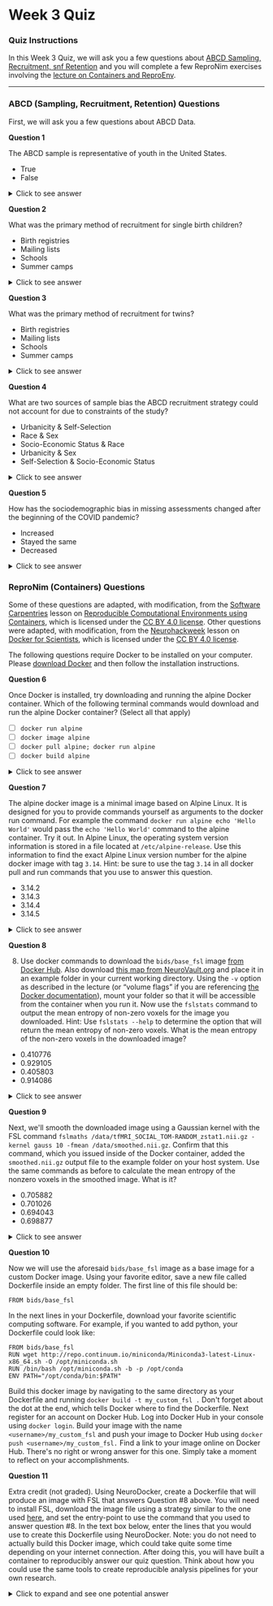 # Week 3 Quiz

### Quiz Instructions

In this Week 3 Quiz, we will ask you a few questions about [ABCD Sampling, Recruitment, snf Retention](https://youtu.be/pvbRt5SntE8) and you will complete a few ReproNim exercises involving the [lecture on Containers and ReproEnv](https://youtu.be/UHw-DVgm-pE).

***

### ABCD (Sampling, Recruitment, Retention) Questions

First, we will ask you a few questions about ABCD Data.

**Question 1**

The ABCD sample is representative of youth in the United States.

- True
- False

<details>
<summary>Click to see answer</summary>

False

**Explanation**

- Due to the urban location of the sites and the self-selection of participants, the sample cannot be considered representative.  Additionally, hidden unmeasured variables may influence development and are not being accounted for.
- sources:
  - [Course video: Sampling, Recruitment, and Retention (31:18)](https://youtu.be/pvbRt5SntE8?t=2291)
  - [Recruiting the ABCD sample: Design considerations and procedures](https://www.sciencedirect.com/science/article/pii/S1878929317301809#sec0015)

***

</details>

**Question 2**

What was the primary method of recruitment for single birth children?

- Birth registries
- Mailing lists
- Schools
- Summer camps

<details>
<summary>Click to see answer</summary>

Schools

**Explanation**

- most 9-10 year olds are enrolled through school
- sources
  - [Course video: Sampling, Recruitment, and Retention (19:28)](https://youtu.be/pvbRt5SntE8?t=1168)
  - [Recruiting the ABCD sample: Design considerations and procedures](https://www.sciencedirect.com/science/article/pii/S1878929317301809#sec0025)

***

</details>

**Question 3**

What was the primary method of recruitment for twins?

- Birth registries
- Mailing lists
- Schools
- Summer camps

<details>
<summary>Click to see answer</summary>

Birth registries

**Explanation**

- twins are relatively rare requiring a more targeted strategy
  through birth registries.
- sources
  - [Course video: Sampling, Recruitment, and Retention (23:00)](https://youtu.be/pvbRt5SntE8?t=1380)
  - [Recruiting the ABCD sample: Design considerations and procedures](https://www.sciencedirect.com/science/article/pii/S1878929317301809#sec0055)

***

</details>

**Question 4**

What are two sources of sample bias the ABCD recruitment strategy could not account for due to constraints of the study?

- Urbanicity & Self-Selection
- Race & Sex
- Socio-Economic Status & Race
- Urbanicity & Sex
- Self-Selection & Socio-Economic Status

<details>
<summary>Click to see answer</summary>

Urbanicity & Self-Selection

**Explanation**

- self-selection
  - "it is well understood that self-selection by families into the study will likely be a major and unavoidable source of sampling bias" (Garavan et al. 2018).
  - source: [Recruiting the ABCD sample: Design considerations and procedures](https://www.sciencedirect.com/science/article/pii/S1878929317301809#sec0025)
- urbanicity
  - Most imaging centers are located in urban areas.
  - source: [Course video: Sampling, Recruitment, and Retention (14:02)](https://youtu.be/pvbRt5SntE8?t=842)

***

</details>

**Question 5**

How has the sociodemographic bias in missing assessments changed after the beginning of the COVID pandemic?

- Increased
- Stayed the same
- Decreased

<details>
<summary>Click to see answer</summary>

Decreased

**Explanation**

- It appears removing the burden of coming to lab reduces the
  sociodemographic bias
- source: [Course video: Sampling, Recruitment, and Retention (51:23)](https://youtu.be/pvbRt5SntE8?t=3083)

***

</details>

### ReproNim (Containers) Questions

Some of these questions are adapted, with modification, from the [Software Carpentries](http://software-carpentry.org) lesson on [Reproducible Computational Environments using Containers](https://carpentries-incubator.github.io/docker-introduction/index.html), which is licensed under the [CC BY 4.0 license](https://creativecommons.org/licenses/by/4.0/legalcode). Other questions were adapted, with modification, from the [Neurohackweek](http://neurohackweek.github.io/) lesson on [Docker for Scientists](https://neurohackweek.github.io/docker-for-scientists/), which is licensed under the [CC BY 4.0 license](https://creativecommons.org/licenses/by/4.0/legalcode).

The following questions require Docker to be installed on your computer. Please [download Docker](https://www.docker.com/products/docker-desktop) and then follow the installation instructions.

**Question 6**

Once Docker is installed, try downloading and running the alpine Docker container. Which of the following terminal commands would download and run the alpine Docker container? (Select all that apply)

- [ ] `docker run alpine`
- [ ] `docker image alpine`
- [ ] `docker pull alpine; docker run alpine`
- [ ] `docker build alpine`

<details>
<summary>Click to see answer</summary>

- [x] `docker run alpine`
- [ ] `docker image alpine`
- [x] `docker pull alpine; docker run alpine`
- [ ] `docker build alpine`

***

</details>

**Question 7**

The alpine docker image is a minimal image based on Alpine Linux. It is designed for you to provide commands yourself as arguments to the docker run command. For example the command `docker run alpine echo 'Hello World'` would pass the `echo 'Hello World'` command to the alpine container. Try it out. In Alpine Linux, the operating system version information is stored in a file located at `/etc/alpine-release`. Use this information to find the exact Alpine Linux version number for the alpine docker image with tag `3.14`. Hint: be sure to use the tag `3.14` in all docker pull and run commands that you use to answer this question.

- 3.14.2
- 3.14.3
- 3.14.4
- 3.14.5

<details>
<summary>Click to see answer</summary>

3.14.3

**Explanation**
Use the command `docker run alpine:3.14 cat /etc/alpine-release` to get the version information.

***

</details>

**Question 8**

8) Use docker commands to download the `bids/base_fsl` image [from Docker Hub](https://hub.docker.com/r/bids/base_fsl/). Also download [this map from NeuroVault.org](http://neurovault.org/media/images/457/tfMRI_SOCIAL_TOM-RANDOM_zstat1.nii.gz) and place it in an example folder in your current working directory. Using the `-v` option as described in the lecture (or “volume flags” if you are referencing [the Docker documentation](https://docs.docker.com/storage/volumes/)), mount your folder so that it will be accessible from the container when you run it. Now use the `fslstats` command to output the mean entropy of non-zero voxels for the image you downloaded. Hint: Use `fslstats --help` to determine the option that will return the mean entropy of non-zero voxels. What is the mean entropy of the non-zero voxels in the downloaded image?

- 0.410776
- 0.929105
- 0.405803
- 0.914086

<details>
<summary>Click to see answer</summary>

0.914086

**Explanation**
Assuming you have downloaded the required data file in a directory called `data` within your current directory, you would run your Docker image using
```
docker run -ti --rm -v $(pwd)/data:/data bids/base_fsl
```
Within this docker image, you can run the command
```
fslstats data/tfMRI_SOCIAL_TOM-RANDOM_zstat1.nii.gz -E
```
to get the correct answer.

***

</details>

**Question 9**

Next, we'll smooth the downloaded image using a Gaussian kernel with the FSL command `fslmaths /data/tfMRI_SOCIAL_TOM-RANDOM_zstat1.nii.gz -kernel gauss 10 -fmean /data/smoothed.nii.gz`. Confirm that this command, which you issued inside of the Docker container, added the `smoothed.nii.gz` output file to the example folder on your host system. Use the same commands as before to calculate the mean entropy of the nonzero voxels in the smoothed image. What is it?

- 0.705882
- 0.701026
- 0.694043
- 0.698877

<details>
<summary>Click to see answer</summary>

0.705882

***

</details>

**Question 10**

Now we will use the aforesaid `bids/base_fsl` image as a base image for a custom Docker image. Using your favorite editor, save a new file called Dockerfile inside an empty folder. The first line of this file should be:

```
FROM bids/base_fsl
```

In the next lines in your Dockerfile, download your favorite scientific computing software. For example, if you wanted to add python, your Dockerfile could look like:

```
FROM bids/base_fsl
RUN wget http://repo.continuum.io/miniconda/Miniconda3-latest-Linux-x86_64.sh -O /opt/miniconda.sh
RUN /bin/bash /opt/miniconda.sh -b -p /opt/conda
ENV PATH="/opt/conda/bin:$PATH"
```

Build this docker image by navigating to the same directory as your Dockerfile and running `docker build -t my_custom_fsl .` Don't forget about the dot at the end, which tells Docker where to find the Dockerfile. Next register for an account on Docker Hub. Log into Docker Hub in your console using `docker login`. Build your image with the name `<username>/my_custom_fsl` and push your image to Docker Hub using `docker push <username>/my_custom_fsl.` Find a link to your image online on Docker Hub. There's no right or wrong answer for this one. Simply take a moment to reflect on your accomplishments.

**Question 11**

Extra credit (not graded). Using NeuroDocker, create a Dockerfile that will produce an image with FSL that answers Question #8 above. You will need to install FSL, download the image file using a strategy similar to the one used [here](https://github.com/ReproNim/neurodocker#minimize-existing-docker-image), and set the entry-point to use the command that you used to answer question #8. In the text box below, enter the lines that you would use to create this Dockerfile using NeuroDocker. Note: you do not need to actually build this Docker image, which could take quite some time depending on your internet connection. After doing this, you will have built a container to reproducibly answer our quiz question. Think about how you could use the same tools to create reproducible analysis pipelines for your own research.

<details>
<summary>Click to expand and see one potential answer</summary>

```
download_cmd="mkdir /data && curl -sSL -o /data/tfMRI_SOCIAL_TOM-RANDOM_zstat1.nii.gz http://neurovault.org/media/images/457/tfMRI_SOCIAL_TOM-RANDOM_zstat1.nii.gz"

docker run --rm repronim/neurodocker generate docker --base debian:stretch --pkg-manager apt --fsl version=6.0.3 --run="$download_cmd" --entrypoint "fslstats /data/tfMRI_SOCIAL_TOM-RANDOM_zstat1.nii.gz -E" > Dockerfile
```

</details>
